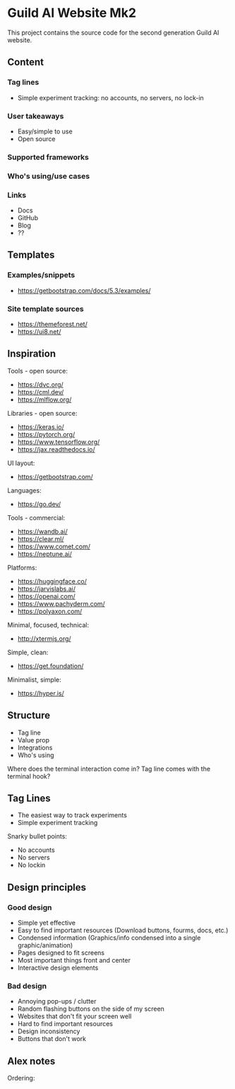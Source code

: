 # Guild AI Website Mk2

This project contains the source code for the second generation Guild
AI website.

## Content

### Tag lines

- Simple experiment tracking: no accounts, no servers, no lock-in

### User takeaways

- Easy/simple to use
- Open source

### Supported frameworks

### Who's using/use cases

### Links

- Docs
- GitHub
- Blog
- ??

## Templates

### Examples/snippets

- https://getbootstrap.com/docs/5.3/examples/

### Site template sources

- https://themeforest.net/
- https://ui8.net/

## Inspiration

Tools - open source:

- https://dvc.org/
- https://cml.dev/
- https://mlflow.org/

Libraries - open source:

- https://keras.io/
- https://pytorch.org/
- https://www.tensorflow.org/
- https://jax.readthedocs.io/

UI layout:

- https://getbootstrap.com/

Languages:

- https://go.dev/

Tools - commercial:

- https://wandb.ai/
- https://clear.ml/
- https://www.comet.com/
- https://neptune.ai/

Platforms:

- https://huggingface.co/
- https://jarvislabs.ai/
- https://openai.com/
- https://www.pachyderm.com/
- https://polyaxon.com/

Minimal, focused, technical:

- http://xtermjs.org/

Simple, clean:

- https://get.foundation/

Minimalist, simple:

- https://hyper.is/

## Structure

- Tag line
- Value prop
- Integrations
- Who's using

Where does the terminal interaction come in? Tag line comes with the
terminal hook?

## Tag Lines

- The easiest way to track experiments
- Simple experiment tracking

Snarky bullet points:

- No accounts
- No servers
- No lockin

## Design principles

### Good design

- Simple yet effective
- Easy to find important resources (Download buttons, fourms, docs, etc.)
- Condensed information (Graphics/info condensed into a single graphic/animation)
- Pages designed to fit screens
- Most important things front and center
- Interactive design elements

### Bad design

- Annoying pop-ups / clutter
- Random flashing buttons on the side of my screen
- Websites that don't fit your screen well
- Hard to find important resources
- Design inconsistency
- Buttons that don't work

## Alex notes

Ordering:
